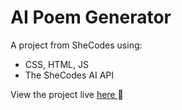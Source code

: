 # AI Poem Generator

A project from SheCodes using:

- CSS, HTML, JS
- The SheCodes AI API

View the project live <a href="https://main--beautiful-meringue-4e6c5f.netlify.app/">here </a> 👀
